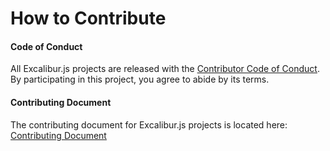 # How to Contribute

#### Code of Conduct
All Excalibur.js projects are released with the [Contributor Code of Conduct](https://github.com/excaliburjs/Excalibur/blob/main/.github/CODE_OF_CONDUCT.md).  By participating in this project, you agree to abide by its terms.

#### Contributing Document
The contributing document for Excalibur.js projects is located here: [Contributing Document](https://github.com/excaliburjs/Excalibur/blob/main/.github/CONTRIBUTING.md)
